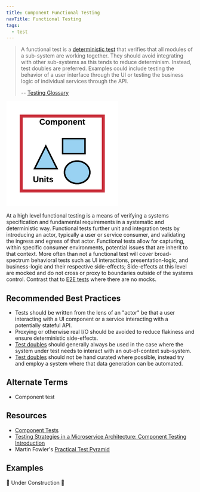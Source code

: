 ```yaml
---
title: Component Functional Testing
navTitle: Functional Testing
tags:
  - test
---
```


> A functional test is a [deterministic test](../glossary#deterministic-test) that verifies that all modules of a sub-system are working together. They should avoid integrating with other sub-systems as this tends to reduce determinism. Instead, test doubles are preferred. Examples could include testing the behavior of a user interface through the UI or testing the business logic of individual services through the API.
>
> -- [Testing Glossary](../glossary#functional-test)

![Functional Test](../images/testing-images/functional-test.png#width=300px)

At a high level functional testing is a means of verifying a systems specification and fundamental requirements in a
systematic and deterministic way. Functional tests further unit and integration tests by introducing an actor, typically
a user or service consumer, and validating the ingress and egress of that actor. Functional tests allow for capturing,
within specific consumer environments, potential issues that are inherit to that context. More often than not a
functional test will cover broad-spectrum behavioral tests such as UI interactions, presentation-logic, and
business-logic and their respective side-effects; Side-effects at this level are mocked and do not cross or proxy to
boundaries outside of the systems control. Contrast that to [E2E tests](../e2e) where there are no mocks.

## Recommended Best Practices

- Tests should be written from the lens of an "actor" be that a user interacting with a UI component or a service interacting with a potentially stateful API.
- Proxying or otherwise real I/O should be avoided to reduce flakiness and ensure deterministic side-effects.
- [Test doubles](../test-doubles) should generally always be used in the case where the system under test needs to interact with an out-of-context sub-system.
- [Test doubles](../test-doubles) should not be hand curated where possible, instead try and employ a system where that data generation can be automated.

## Alternate Terms

- Component test

## Resources

- [Component Tests](https://martinfowler.com/bliki/ComponentTest.html)
- [Testing Strategies in a Microservice Architecture: Component Testing Introduction](https://martinfowler.com/articles/microservice-testing/#testing-component-introduction)
- Martin Fowler's [Practical Test Pyramid](https://martinfowler.com/articles/practical-test-pyramid.html)

## Examples

🚧 Under Construction 🚧
